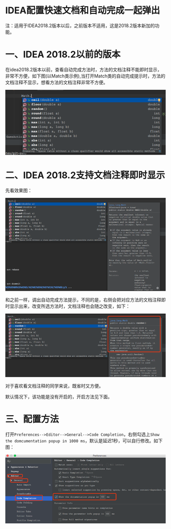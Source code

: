 # IDEA配置快速文档和自动完成一起弹出

注：适用于IDEA2018.2版本以后，之前版本不适用，这是2018.2版本新加的功能。

# 一、IDEA 2018.2以前的版本
在idea2018.2版本以前，查看自动完成方法时，方法的文档注释不能即时显示，非常不方便，如下图(以Match类示例),当打开Match类的自动完成提示时，方法的文档注释不显示，想看方法的文档注释非常不方便。

![](images/03_01.png)


# 二、IDEA 2018.2支持文档注释即时显示

先看效果图：

![](images/03_03.png)

和之前一样，调出自动完成方法提示，不同的是，右侧会把对应方法的文档注释即时显示出来，改变所选方法时，文档注释也会随之改变，如下：

![](images/03_04.png)

对于喜欢看文档注释的同学来说，既省时又方便。

默认情况下，该功能是没有开启的，开启方法见下面。

# 三、配置方法

打开`Preferences-->Editor-->General-->Code Completion`，右侧勾选上`Show the domcumentation popup in 1000 ms`，默认是延迟1秒，可以自行修改。如下图：

![](images/03_02.png)













